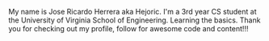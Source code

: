 My name is Jose Ricardo Herrera aka Hejoric. I'm a 3rd year CS student at the University of Virginia School of Engineering. Learning the basics. Thank you for checking out my profile, follow for awesome code and content!!!

<!---
hejoric/hejoric is a ✨ special ✨ repository because its `README.md` (this file) appears on your GitHub profile.
You can click the Preview link to take a look at your changes.
--->
